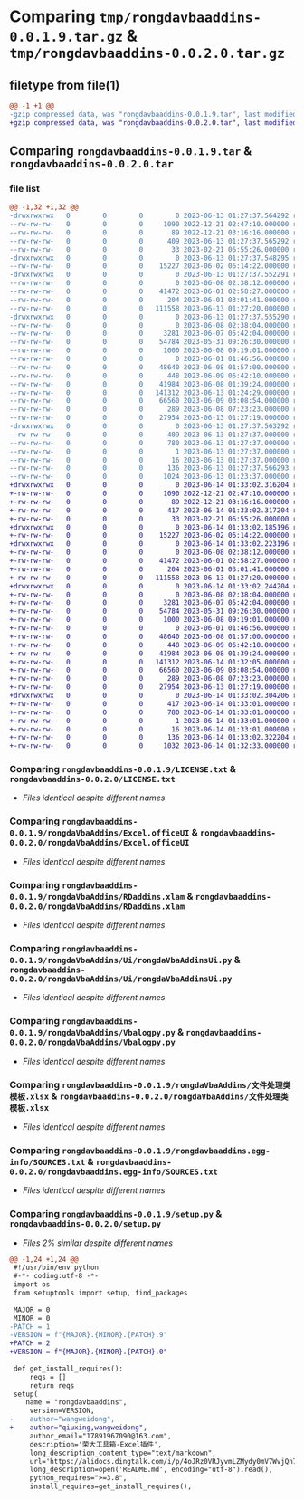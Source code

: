 # Comparing `tmp/rongdavbaaddins-0.0.1.9.tar.gz` & `tmp/rongdavbaaddins-0.0.2.0.tar.gz`

## filetype from file(1)

```diff
@@ -1 +1 @@
-gzip compressed data, was "rongdavbaaddins-0.0.1.9.tar", last modified: Tue Jun 13 01:27:37 2023, max compression
+gzip compressed data, was "rongdavbaaddins-0.0.2.0.tar", last modified: Wed Jun 14 01:33:02 2023, max compression
```

## Comparing `rongdavbaaddins-0.0.1.9.tar` & `rongdavbaaddins-0.0.2.0.tar`

### file list

```diff
@@ -1,32 +1,32 @@
-drwxrwxrwx   0        0        0        0 2023-06-13 01:27:37.564292 rongdavbaaddins-0.0.1.9/
--rw-rw-rw-   0        0        0     1090 2022-12-21 02:47:10.000000 rongdavbaaddins-0.0.1.9/LICENSE.txt
--rw-rw-rw-   0        0        0       89 2022-12-21 03:16:16.000000 rongdavbaaddins-0.0.1.9/MANIFEST.in
--rw-rw-rw-   0        0        0      409 2023-06-13 01:27:37.565292 rongdavbaaddins-0.0.1.9/PKG-INFO
--rw-rw-rw-   0        0        0       33 2023-02-21 06:55:26.000000 rongdavbaaddins-0.0.1.9/README.md
-drwxrwxrwx   0        0        0        0 2023-06-13 01:27:37.548295 rongdavbaaddins-0.0.1.9/rongdaVbaAddins/
--rw-rw-rw-   0        0        0    15227 2023-06-02 06:14:22.000000 rongdavbaaddins-0.0.1.9/rongdaVbaAddins/Excel.officeUI
-drwxrwxrwx   0        0        0        0 2023-06-13 01:27:37.552291 rongdavbaaddins-0.0.1.9/rongdaVbaAddins/Function/
--rw-rw-rw-   0        0        0        0 2023-06-08 02:38:12.000000 rongdavbaaddins-0.0.1.9/rongdaVbaAddins/Function/__init__.py
--rw-rw-rw-   0        0        0    41472 2023-06-01 02:58:27.000000 rongdavbaaddins-0.0.1.9/rongdaVbaAddins/Function/minusFunction.pyd
--rw-rw-rw-   0        0        0      204 2023-06-01 03:01:41.000000 rongdavbaaddins-0.0.1.9/rongdaVbaAddins/Function/minusFunctionpy.py
--rw-rw-rw-   0        0        0   111558 2023-06-13 01:27:20.000000 rongdavbaaddins-0.0.1.9/rongdaVbaAddins/RDaddins.xlam
-drwxrwxrwx   0        0        0        0 2023-06-13 01:27:37.555290 rongdavbaaddins-0.0.1.9/rongdaVbaAddins/Ui/
--rw-rw-rw-   0        0        0        0 2023-06-08 02:38:04.000000 rongdavbaaddins-0.0.1.9/rongdaVbaAddins/Ui/__init__.py
--rw-rw-rw-   0        0        0     3281 2023-06-07 05:42:04.000000 rongdavbaaddins-0.0.1.9/rongdaVbaAddins/Ui/rongdaVbaAddinsUi.py
--rw-rw-rw-   0        0        0    54784 2023-05-31 09:26:30.000000 rongdavbaaddins-0.0.1.9/rongdaVbaAddins/Vbalog.pyd
--rw-rw-rw-   0        0        0     1000 2023-06-08 09:19:01.000000 rongdavbaaddins-0.0.1.9/rongdaVbaAddins/Vbalogpy.py
--rw-rw-rw-   0        0        0        0 2023-06-01 01:46:56.000000 rongdavbaaddins-0.0.1.9/rongdaVbaAddins/__init__.py
--rw-rw-rw-   0        0        0    48640 2023-06-08 01:57:00.000000 rongdavbaaddins-0.0.1.9/rongdaVbaAddins/getNumber.pyd
--rw-rw-rw-   0        0        0      448 2023-06-09 06:42:10.000000 rongdavbaaddins-0.0.1.9/rongdaVbaAddins/getNumberpy.py
--rw-rw-rw-   0        0        0    41984 2023-06-08 01:39:24.000000 rongdavbaaddins-0.0.1.9/rongdaVbaAddins/minusFunction.pyd
--rw-rw-rw-   0        0        0   141312 2023-06-13 01:24:29.000000 rongdavbaaddins-0.0.1.9/rongdaVbaAddins/rongdavbaaddins.pyd
--rw-rw-rw-   0        0        0    66560 2023-06-09 03:08:54.000000 rongdavbaaddins-0.0.1.9/rongdaVbaAddins/vbaLogin.pyd
--rw-rw-rw-   0        0        0      289 2023-06-08 07:23:23.000000 rongdavbaaddins-0.0.1.9/rongdaVbaAddins/vbaloginpy.py
--rw-rw-rw-   0        0        0    27954 2023-06-13 01:27:19.000000 rongdavbaaddins-0.0.1.9/rongdaVbaAddins/文件处理类模板.xlsx
-drwxrwxrwx   0        0        0        0 2023-06-13 01:27:37.563292 rongdavbaaddins-0.0.1.9/rongdavbaaddins.egg-info/
--rw-rw-rw-   0        0        0      409 2023-06-13 01:27:37.000000 rongdavbaaddins-0.0.1.9/rongdavbaaddins.egg-info/PKG-INFO
--rw-rw-rw-   0        0        0      780 2023-06-13 01:27:37.000000 rongdavbaaddins-0.0.1.9/rongdavbaaddins.egg-info/SOURCES.txt
--rw-rw-rw-   0        0        0        1 2023-06-13 01:27:37.000000 rongdavbaaddins-0.0.1.9/rongdavbaaddins.egg-info/dependency_links.txt
--rw-rw-rw-   0        0        0       16 2023-06-13 01:27:37.000000 rongdavbaaddins-0.0.1.9/rongdavbaaddins.egg-info/top_level.txt
--rw-rw-rw-   0        0        0      136 2023-06-13 01:27:37.566293 rongdavbaaddins-0.0.1.9/setup.cfg
--rw-rw-rw-   0        0        0     1024 2023-06-13 01:23:37.000000 rongdavbaaddins-0.0.1.9/setup.py
+drwxrwxrwx   0        0        0        0 2023-06-14 01:33:02.316204 rongdavbaaddins-0.0.2.0/
+-rw-rw-rw-   0        0        0     1090 2022-12-21 02:47:10.000000 rongdavbaaddins-0.0.2.0/LICENSE.txt
+-rw-rw-rw-   0        0        0       89 2022-12-21 03:16:16.000000 rongdavbaaddins-0.0.2.0/MANIFEST.in
+-rw-rw-rw-   0        0        0      417 2023-06-14 01:33:02.317204 rongdavbaaddins-0.0.2.0/PKG-INFO
+-rw-rw-rw-   0        0        0       33 2023-02-21 06:55:26.000000 rongdavbaaddins-0.0.2.0/README.md
+drwxrwxrwx   0        0        0        0 2023-06-14 01:33:02.185196 rongdavbaaddins-0.0.2.0/rongdaVbaAddins/
+-rw-rw-rw-   0        0        0    15227 2023-06-02 06:14:22.000000 rongdavbaaddins-0.0.2.0/rongdaVbaAddins/Excel.officeUI
+drwxrwxrwx   0        0        0        0 2023-06-14 01:33:02.223196 rongdavbaaddins-0.0.2.0/rongdaVbaAddins/Function/
+-rw-rw-rw-   0        0        0        0 2023-06-08 02:38:12.000000 rongdavbaaddins-0.0.2.0/rongdaVbaAddins/Function/__init__.py
+-rw-rw-rw-   0        0        0    41472 2023-06-01 02:58:27.000000 rongdavbaaddins-0.0.2.0/rongdaVbaAddins/Function/minusFunction.pyd
+-rw-rw-rw-   0        0        0      204 2023-06-01 03:01:41.000000 rongdavbaaddins-0.0.2.0/rongdaVbaAddins/Function/minusFunctionpy.py
+-rw-rw-rw-   0        0        0   111558 2023-06-13 01:27:20.000000 rongdavbaaddins-0.0.2.0/rongdaVbaAddins/RDaddins.xlam
+drwxrwxrwx   0        0        0        0 2023-06-14 01:33:02.244204 rongdavbaaddins-0.0.2.0/rongdaVbaAddins/Ui/
+-rw-rw-rw-   0        0        0        0 2023-06-08 02:38:04.000000 rongdavbaaddins-0.0.2.0/rongdaVbaAddins/Ui/__init__.py
+-rw-rw-rw-   0        0        0     3281 2023-06-07 05:42:04.000000 rongdavbaaddins-0.0.2.0/rongdaVbaAddins/Ui/rongdaVbaAddinsUi.py
+-rw-rw-rw-   0        0        0    54784 2023-05-31 09:26:30.000000 rongdavbaaddins-0.0.2.0/rongdaVbaAddins/Vbalog.pyd
+-rw-rw-rw-   0        0        0     1000 2023-06-08 09:19:01.000000 rongdavbaaddins-0.0.2.0/rongdaVbaAddins/Vbalogpy.py
+-rw-rw-rw-   0        0        0        0 2023-06-01 01:46:56.000000 rongdavbaaddins-0.0.2.0/rongdaVbaAddins/__init__.py
+-rw-rw-rw-   0        0        0    48640 2023-06-08 01:57:00.000000 rongdavbaaddins-0.0.2.0/rongdaVbaAddins/getNumber.pyd
+-rw-rw-rw-   0        0        0      448 2023-06-09 06:42:10.000000 rongdavbaaddins-0.0.2.0/rongdaVbaAddins/getNumberpy.py
+-rw-rw-rw-   0        0        0    41984 2023-06-08 01:39:24.000000 rongdavbaaddins-0.0.2.0/rongdaVbaAddins/minusFunction.pyd
+-rw-rw-rw-   0        0        0   141312 2023-06-14 01:32:05.000000 rongdavbaaddins-0.0.2.0/rongdaVbaAddins/rongdavbaaddins.pyd
+-rw-rw-rw-   0        0        0    66560 2023-06-09 03:08:54.000000 rongdavbaaddins-0.0.2.0/rongdaVbaAddins/vbaLogin.pyd
+-rw-rw-rw-   0        0        0      289 2023-06-08 07:23:23.000000 rongdavbaaddins-0.0.2.0/rongdaVbaAddins/vbaloginpy.py
+-rw-rw-rw-   0        0        0    27954 2023-06-13 01:27:19.000000 rongdavbaaddins-0.0.2.0/rongdaVbaAddins/文件处理类模板.xlsx
+drwxrwxrwx   0        0        0        0 2023-06-14 01:33:02.304206 rongdavbaaddins-0.0.2.0/rongdavbaaddins.egg-info/
+-rw-rw-rw-   0        0        0      417 2023-06-14 01:33:01.000000 rongdavbaaddins-0.0.2.0/rongdavbaaddins.egg-info/PKG-INFO
+-rw-rw-rw-   0        0        0      780 2023-06-14 01:33:01.000000 rongdavbaaddins-0.0.2.0/rongdavbaaddins.egg-info/SOURCES.txt
+-rw-rw-rw-   0        0        0        1 2023-06-14 01:33:01.000000 rongdavbaaddins-0.0.2.0/rongdavbaaddins.egg-info/dependency_links.txt
+-rw-rw-rw-   0        0        0       16 2023-06-14 01:33:01.000000 rongdavbaaddins-0.0.2.0/rongdavbaaddins.egg-info/top_level.txt
+-rw-rw-rw-   0        0        0      136 2023-06-14 01:33:02.322204 rongdavbaaddins-0.0.2.0/setup.cfg
+-rw-rw-rw-   0        0        0     1032 2023-06-14 01:32:33.000000 rongdavbaaddins-0.0.2.0/setup.py
```

### Comparing `rongdavbaaddins-0.0.1.9/LICENSE.txt` & `rongdavbaaddins-0.0.2.0/LICENSE.txt`

 * *Files identical despite different names*

### Comparing `rongdavbaaddins-0.0.1.9/rongdaVbaAddins/Excel.officeUI` & `rongdavbaaddins-0.0.2.0/rongdaVbaAddins/Excel.officeUI`

 * *Files identical despite different names*

### Comparing `rongdavbaaddins-0.0.1.9/rongdaVbaAddins/RDaddins.xlam` & `rongdavbaaddins-0.0.2.0/rongdaVbaAddins/RDaddins.xlam`

 * *Files identical despite different names*

### Comparing `rongdavbaaddins-0.0.1.9/rongdaVbaAddins/Ui/rongdaVbaAddinsUi.py` & `rongdavbaaddins-0.0.2.0/rongdaVbaAddins/Ui/rongdaVbaAddinsUi.py`

 * *Files identical despite different names*

### Comparing `rongdavbaaddins-0.0.1.9/rongdaVbaAddins/Vbalogpy.py` & `rongdavbaaddins-0.0.2.0/rongdaVbaAddins/Vbalogpy.py`

 * *Files identical despite different names*

### Comparing `rongdavbaaddins-0.0.1.9/rongdaVbaAddins/文件处理类模板.xlsx` & `rongdavbaaddins-0.0.2.0/rongdaVbaAddins/文件处理类模板.xlsx`

 * *Files identical despite different names*

### Comparing `rongdavbaaddins-0.0.1.9/rongdavbaaddins.egg-info/SOURCES.txt` & `rongdavbaaddins-0.0.2.0/rongdavbaaddins.egg-info/SOURCES.txt`

 * *Files identical despite different names*

### Comparing `rongdavbaaddins-0.0.1.9/setup.py` & `rongdavbaaddins-0.0.2.0/setup.py`

 * *Files 2% similar despite different names*

```diff
@@ -1,24 +1,24 @@
 #!/usr/bin/env python
 #-*- coding:utf-8 -*-
 import os 
 from setuptools import setup, find_packages
 
 MAJOR = 0
 MINOR = 0
-PATCH = 1
-VERSION = f"{MAJOR}.{MINOR}.{PATCH}.9"
+PATCH = 2
+VERSION = f"{MAJOR}.{MINOR}.{PATCH}.0"
 
 def get_install_requires():
     reqs = []
     return reqs
 setup(
 	name = "rongdavbaaddins",
     version=VERSION,
-    author="wangweidong",
+    author="qiuxing,wangweidong",
     author_email="17891967090@163.com",
     description='荣大工具箱-Excel插件',
     long_description_content_type="text/markdown",
     url='https://alidocs.dingtalk.com/i/p/4oJRz0VRJyvmLZMydy0mV7WvjQn7MG89',
     long_description=open('README.md', encoding="utf-8").read(),
     python_requires=">=3.8",
     install_requires=get_install_requires(),
```

